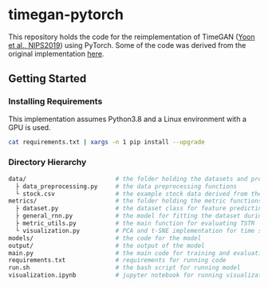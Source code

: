 # timegan-pytorch
This repository holds the code for the reimplementation of TimeGAN ([Yoon et al., NIPS2019](https://papers.nips.cc/paper/8789-time-series-generative-adversarial-networks)) using PyTorch. Some of the code was derived from the original implementation [here](https://github.com/jsyoon0823/TimeGAN).

## Getting Started
### Installing Requirements
This implementation assumes Python3.8 and a Linux environment with a GPU is used.
```bash
cat requirements.txt | xargs -n 1 pip install --upgrade
```

### Directory Hierarchy
```bash
data/                         # the folder holding the datasets and preprocessing files
  ├ data_preprocessing.py     # the data preprocessing functions
  └ stock.csv                 # the example stock data derived from the original repo
metrics/                      # the folder holding the metric functions for evaluating the model
  ├ dataset.py                # the dataset class for feature predicting and one-step ahead predicting
  ├ general_rnn.py            # the model for fitting the dataset during TSTR evaluation
  ├ metric_utils.py           # the main function for evaluating TSTR
  └ visualization.py          # PCA and t-SNE implementation for time series taken from the original repo
models/                       # the code for the model
output/                       # the output of the model
main.py                       # the main code for training and evaluating TSTR of the model
requirements.txt              # requirements for running code
run.sh                        # the bash script for running model
visualization.ipynb           # jupyter notebook for running visualization of original and synthetic data
```
